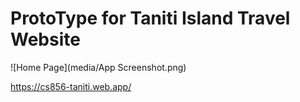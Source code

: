 # ProtoType for Taniti Island Travel Website

![Home Page](media/App Screenshot.png)

<https://cs856-taniti.web.app/>
